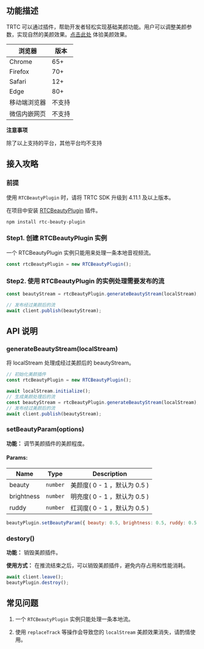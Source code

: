 ## 功能描述

TRTC 可以通过插件，帮助开发者轻松实现基础美颜功能。用户可以调整美颜参数，实现自然的美颜效果。[点击此处](https://web.sdk.qcloud.com/trtc/webrtc/test/latest/beauty/index.html) 体验美颜效果。

| 浏览器            | 版本        |
|------------------|------------|
| Chrome           | 65+        |
| Firefox          | 70+        |
| Safari           | 12+        |
| Edge             | 80+        |
| 移动端浏览器       | 不支持      |
| 微信内嵌网页       | 不支持      |

**注意事项**

除了以上支持的平台，其他平台均不支持

## 接入攻略

### 前提

使用 `RTCBeautyPlugin` 时，请将 TRTC SDK 升级到 4.11.1 及以上版本。

在项目中安装 [RTCBeautyPlugin](https://www.npmjs.com/package/rtc-beauty-plugin) 插件。

```shell
npm install rtc-beauty-plugin
```

### Step1. 创建 RTCBeautyPlugin 实例
一个 RTCBeautyPlugin 实例只能用来处理一条本地音视频流。

```javascript
const rtcBeautyPlugin = new RTCBeautyPlugin();
```

### Step2. 使用 RTCBeautyPlugin 的实例处理需要发布的流

```javascript
const beautyStream = rtcBeautyPlugin.generateBeautyStream(localStream);

// 发布经过美颜后的流
await client.publish(beautyStream);
```

## API 说明

### generateBeautyStream(localStream)

将 localStream 处理成经过美颜后的 beautyStream。

```javascript
// 初始化美颜插件
const rtcBeautyPlugin = new RTCBeautyPlugin();

await localStream.initialize();
// 生成美颜处理后的流
const beautyStream = rtcBeautyPlugin.generateBeautyStream(localStream);
// 发布经过美颜后的流
await client.publish(beautyStream);
```

### setBeautyParam(options)
**功能：** 调节美颜插件的美颜程度。

#### Params:

| Name   | Type      | Description     |
|--------|-----------|-----------------|
| beauty    | `number`   | 美颜度( 0 - 1 ，默认为 0.5 )     |
| brightness   | `number` | 明亮度( 0 - 1 ，默认为 0.5 )      |
| ruddy  | `number`  | 红润度( 0 - 1 ，默认为 0.5 )    |

```javascript
beautyPlugin.setBeautyParam({ beauty: 0.5, brightness: 0.5, ruddy: 0.5 });
```

### destory()
**功能：** 销毁美颜插件。

**使用方式：** 在推流结束之后，可以销毁美颜插件，避免内存占用和性能消耗。

```javascript
await client.leave();
beautyPlugin.destroy();
```

## 常见问题
1. 一个 `RTCBeautyPlugin` 实例只能处理一条本地流。

2. 使用 `replaceTrack` 等操作会导致您的 `localStream` 美颜效果消失，请酌情使用。
